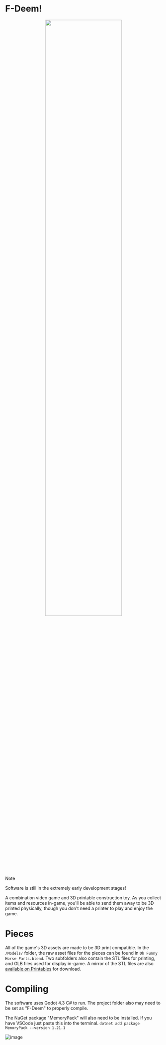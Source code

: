 
# F-Deem!
<p align="center">
  <img width="70%" src="UI/Logo 4K.png">
</p>

> [!NOTE]
> Software is still in the extremely early development stages!

A combination video game and 3D printable construction toy. As you collect items and resources in-game, you'll be able to send them away to be 3D printed physically, though you don't need a printer to play and enjoy the game.

# Pieces
All of the game's 3D assets are made to be 3D print compatible. In the ```/Models/``` folder, the raw asset files for the pieces can be found in ```Oh Funny Horse Parts.blend```. Two subfolders also contain the STL files for printing, and GLB files used for display in-game. A mirror of the STL files are also [available on Printables](https://www.printables.com/model/983180-oh-funny-horse-construction-bricks) for download.

# Compiling
The software uses Godot 4.3 C# to run. The project folder also may need to be set as "F-Deem" to properly compile.

The NuGet package "MemoryPack" will also need to be installed. If you have VSCode just paste this into the terminal.
```dotnet add package MemoryPack --version 1.21.1```

![image](Development/TestSetRender3.png)
